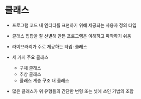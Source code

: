 # 클래스
- 프로그램 코드 내 엔티티를 표현하기 위해 제공되는 사용자 정의 타입
- 클래스 집합을 잘 선별해 만든 프로그램은 이해하고 파악하기 쉬움 
- 라이브러리가 주로 제공하는 타입: 클래스

- 세 가지 주요 클래스
    - 구체 클래스 
    - 추상 클래스
    - 클래스 계층 구조 내 클래스
- 많은 클래스가 위 유형들의 간단한 변형 또는 셋에 쓰인 기법의 조합 
